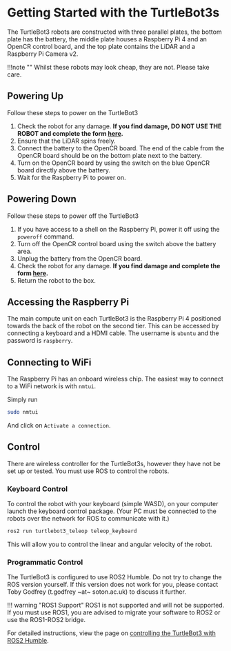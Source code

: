 # Getting Started with the TurtleBot3s

The TurtleBot3 robots are constructed with three parallel plates, the bottom plate has the battery, the middle plate houses a Raspberry Pi 4 and an OpenCR control board, and the top plate contains the LiDAR and a Raspberry Pi Camera v2.

!!!note ""
    Whilst these robots may look cheap, they are not. Please take care.

## Powering Up

Follow these steps to power on the TurtleBot3

1. Check the robot for any damage. **If you find damage, DO NOT USE THE ROBOT and complete the form [here](https://forms.office.com/e/gP7mZcBhfr).**
2. Ensure that the LiDAR spins freely.
3. Connect the battery to the OpenCR board. The end of the cable from the OpenCR board should be on the bottom plate next to the battery.
4. Turn on the OpenCR board by using the switch on the blue OpenCR board directly above the battery.
5. Wait for the Raspberry Pi to power on.

## Powering Down

Follow these steps to power off the TurtleBot3

1. If you have access to a shell on the Raspberry Pi, power it off using the `poweroff` command.
2. Turn off the OpenCR control board using the switch above the battery area.
3. Unplug the battery from the OpenCR board.
4. Check the robot for any damage. **If you find damage and complete the form [here](https://forms.office.com/e/gP7mZcBhfr).**
5. Return the robot to the box.

## Accessing the Raspberry Pi

The main compute unit on each TurtleBot3 is the Raspberry Pi 4 positioned towards the back of the robot on the second tier. This can be accessed by connecting a keyboard and a HDMI cable. The username is `ubuntu` and the password is `raspberry`.

## Connecting to WiFi

The Raspberry Pi has an onboard wireless chip. The easiest way to connect to a WiFi network is with `nmtui`.

Simply run

```bash
sudo nmtui
```

And click on `Activate a connection`.

## Control

There are wireless controller for the TurtleBot3s, however they have not be set up or tested. You must use ROS to control the robots.

### Keyboard Control

To control the robot with your keyboard (simple WASD), on your computer launch the keyboard control package. (Your PC must be connected to the robots over the network for ROS to communicate with it.)

```bash
ros2 run turtlebot3_teleop teleop_keyboard
```

This will allow you to control the linear and angular velocity of the robot.

### Programmatic Control

The TurtleBot3 is configured to use ROS2 Humble. Do not try to change the ROS version yourself. If this version does not work for you, please contact Toby Godfrey (t.godfrey ~at~ soton.ac.uk) to discuss it further.

!!! warning "ROS1 Support"
    ROS1 is not supported and will not be supported. If you must use ROS1, you are advised to migrate your software to ROS2 or use the ROS1-ROS2 bridge.

For detailed instructions, view the page on [controlling the TurtleBot3 with ROS2 Humble](ros_control.md).
